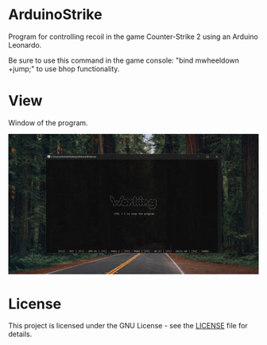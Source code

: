 # ArduinoStrike
Program for controlling recoil in the game Counter-Strike 2 using an Arduino Leonardo.

Be sure to use this command in the game console: "bind mwheeldown +jump;" to use bhop functionality.

# View
Window of the program.

![alt text](https://raw.githubusercontent.com/DeniedAccessLife/ArduinoStrike/master/view.png)

# License
This project is licensed under the GNU License - see the [LICENSE](LICENSE) file for details.
